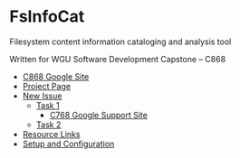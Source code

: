 # FsInfoCat

Filesystem content information cataloging and analysis tool

Written for WGU Software Development Capstone – C868

- [C868 Google Site](https://sites.google.com/wgu.edu/soft-dev-capstone-site/home)
- [Project Page](https://github.com/lerwine/FsInfoCat/projects/1)
- [New Issue](https://github.com/lerwine/FsInfoCat/issues/new)
  - [Task 1](https://github.com/lerwine/FsInfoCat/blob/main/WGU/Task1)
    - [C768 Google Support Site](https://sites.google.com/wgu.edu/c768-techcomm-version2/home)
  - [Task 2](https://github.com/lerwine/FsInfoCat/blob/main/WGU/Task2)
- [Resource Links](Setup/doc/ResourceLinks.md)
- [Setup and Configuration](Setup/README.md)
